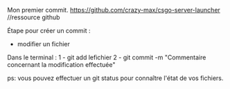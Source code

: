 Mon premier commit.
https://github.com/crazy-max/csgo-server-launcher //ressource github

Étape pour créer un commit :

- modifier un fichier

Dans le terminal :
1 - git add lefichier
2 - git commit -m "Commentaire concernant la modification effectuée"

ps: vous pouvez effectuer un git status pour connaître l'état de vos fichiers.
